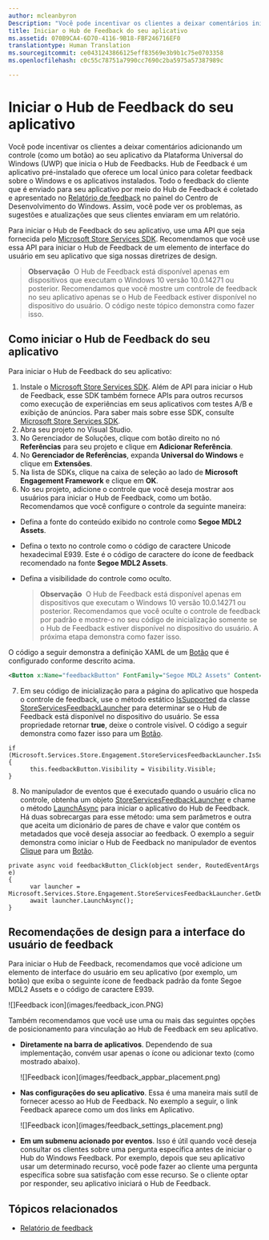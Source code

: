 ```yaml
---
author: mcleanbyron
Description: "Você pode incentivar os clientes a deixar comentários iniciando o Hub de Feedback do seu aplicativo."
title: Iniciar o Hub de Feedback do seu aplicativo
ms.assetid: 070B9CA4-6D70-4116-9B18-FBF246716EF0
translationtype: Human Translation
ms.sourcegitcommit: ce0431243866125eff83569e3b9b1c75e0703358
ms.openlocfilehash: c0c55c78751a7990cc7690c2ba5975a57387989c

---
```


# Iniciar o Hub de Feedback do seu aplicativo

Você pode incentivar os clientes a deixar comentários adicionando um controle (como um botão) ao seu aplicativo da Plataforma Universal do Windows (UWP) que inicia o Hub de Feedbacks. Hub de Feedback é um aplicativo pré-instalado que oferece um local único para coletar feedback sobre o Windows e os aplicativos instalados. Todo o feedback do cliente que é enviado para seu aplicativo por meio do Hub de Feedback é coletado e apresentado no [Relatório de feedback](../publish/feedback-report.md) no painel do Centro de Desenvolvimento do Windows. Assim, você pode ver os problemas, as sugestões e atualizações que seus clientes enviaram em um relatório.

Para iniciar o Hub de Feedback do seu aplicativo, use uma API que seja fornecida pelo [Microsoft Store Services SDK](http://aka.ms/store-em-sdk). Recomendamos que você use essa API para iniciar o Hub de Feedback de um elemento de interface do usuário em seu aplicativo que siga nossas diretrizes de design.

>**Observação**&nbsp;&nbsp;O Hub de Feedback está disponível apenas em dispositivos que executam o Windows 10 versão 10.0.14271 ou posterior. Recomendamos que você mostre um controle de feedback no seu aplicativo apenas se o Hub de Feedback estiver disponível no dispositivo do usuário. O código neste tópico demonstra como fazer isso.

## Como iniciar o Hub de Feedback do seu aplicativo

Para iniciar o Hub de Feedback do seu aplicativo:

1. Instale o [Microsoft Store Services SDK](http://aka.ms/store-em-sdk). Além de API para iniciar o Hub de Feedback, esse SDK também fornece APIs para outros recursos como execução de experiências em seus aplicativos com testes A/B e exibição de anúncios. Para saber mais sobre esse SDK, consulte [Microsoft Store Services SDK](microsoft-store-services-sdk.md).
2. Abra seu projeto no Visual Studio.
3. No Gerenciador de Soluções, clique com botão direito no nó **Referências** para seu projeto e clique em **Adicionar Referência**.
4. No **Gerenciador de Referências**, expanda **Universal do Windows** e clique em **Extensões**.
5. Na lista de SDKs, clique na caixa de seleção ao lado de **Microsoft Engagement Framework** e clique em **OK**.
6. No seu projeto, adicione o controle que você deseja mostrar aos usuários para iniciar o Hub de Feedback, como um botão. Recomendamos que você configure o controle da seguinte maneira:
  * Defina a fonte do conteúdo exibido no controle como **Segoe MDL2 Assets**.
  * Defina o texto no controle como o código de caractere Unicode hexadecimal E939. Este é o código de caractere do ícone de feedback recomendado na fonte **Segoe MDL2 Assets**.
  * Defina a visibilidade do controle como oculto.

    > **Observação**&nbsp;&nbsp;O Hub de Feedback está disponível apenas em dispositivos que executam o Windows 10 versão 10.0.14271 ou posterior. Recomendamos que você oculte o controle de feedback por padrão e mostre-o no seu código de inicialização somente se o Hub de Feedback estiver disponível no dispositivo do usuário. A próxima etapa demonstra como fazer isso.

  O código a seguir demonstra a definição XAML de um [Botão](https://msdn.microsoft.com/library/windows/apps/windows.ui.xaml.controls.button.aspx) que é configurado conforme descrito acima.

  ```xml
  <Button x:Name="feedbackButton" FontFamily="Segoe MDL2 Assets" Content="&#xE939;" HorizontalAlignment="Left" Margin="138,352,0,0" VerticalAlignment="Top" Visibility="Collapsed"  Click="feedbackButton_Click"/>
  ```
7. Em seu código de inicialização para a página do aplicativo que hospeda o controle de feedback, use o método estático [IsSupported](https://msdn.microsoft.com/library/windows/apps/microsoft.services.store.engagement.storeservicesfeedbacklauncher.issupported.aspx) da classe [StoreServicesFeedbackLauncher](https://msdn.microsoft.com/library/windows/apps/microsoft.services.store.engagement.storeservicesfeedbacklauncher.aspx) para determinar se o Hub de Feedback está disponível no dispositivo do usuário. Se essa propriedade retornar **true**, deixe o controle visível. O código a seguir demonstra como fazer isso para um [Botão](https://msdn.microsoft.com/library/windows/apps/windows.ui.xaml.controls.button.aspx).

  ```CSharp
  if (Microsoft.Services.Store.Engagement.StoreServicesFeedbackLauncher.IsSupported())
  {
        this.feedbackButton.Visibility = Visibility.Visible;
  }
  ```

8. No manipulador de eventos que é executado quando o usuário clica no controle, obtenha um objeto [StoreServicesFeedbackLauncher](https://msdn.microsoft.com/library/windows/apps/microsoft.services.store.engagement.storeservicesfeedbacklauncher.aspx) e chame o método [LaunchAsync](https://msdn.microsoft.com/library/windows/apps/microsoft.services.store.engagement.storeservicesfeedbacklauncher.launchasync.aspx) para iniciar o aplicativo do Hub de Feedback. Há duas sobrecargas para esse método: uma sem parâmetros e outra que aceita um dicionário de pares de chave e valor que contém os metadados que você deseja associar ao feedback. O exemplo a seguir demonstra como iniciar o Hub de Feedback no manipulador de eventos [Clique](https://msdn.microsoft.com/library/windows/apps/windows.ui.xaml.controls.primitives.buttonbase.click.aspx) para um [Botão](https://msdn.microsoft.com/library/windows/apps/windows.ui.xaml.controls.button.aspx).

  ```CSharp
  private async void feedbackButton_Click(object sender, RoutedEventArgs e)
  {
        var launcher = Microsoft.Services.Store.Engagement.StoreServicesFeedbackLauncher.GetDefault();
        await launcher.LaunchAsync();
  }
  ```

## Recomendações de design para a interface do usuário de feedback

Para iniciar o Hub de Feedback, recomendamos que você adicione um elemento de interface do usuário em seu aplicativo (por exemplo, um botão) que exiba o seguinte ícone de feedback padrão da fonte Segoe MDL2 Assets e o código de caractere E939.

![]Feedback icon](images/feedback_icon.PNG)

Também recomendamos que você use uma ou mais das seguintes opções de posicionamento para vinculação ao Hub de Feedback em seu aplicativo.
* **Diretamente na barra de aplicativos**. Dependendo de sua implementação, convém usar apenas o ícone ou adicionar texto (como mostrado abaixo).

  ![]Feedback icon](images/feedback_appbar_placement.png)

* **Nas configurações do seu aplicativo**. Essa é uma maneira mais sutil de fornecer acesso ao Hub de Feedback. No exemplo a seguir, o link Feedback aparece como um dos links em Aplicativo.

  ![]Feedback icon](images/feedback_settings_placement.png)

* **Em um submenu acionado por eventos**. Isso é útil quando você deseja consultar os clientes sobre uma pergunta específica antes de iniciar o Hub do Windows Feedback. Por exemplo, depois que seu aplicativo usar um determinado recurso, você pode fazer ao cliente uma pergunta específica sobre sua satisfação com esse recurso. Se o cliente optar por responder, seu aplicativo iniciará o Hub de Feedback.


## Tópicos relacionados

* [Relatório de feedback](../publish/feedback-report.md)



<!--HONumber=Sep16_HO1-->


